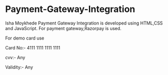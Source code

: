 # Payment-Gateway-Integration
Isha Moykhede
Payment Gateway Integration is developed using HTML,CSS and JavaScript. For payment gateway,Razorpay is used.

For demo card use

Card No:- 4111 1111 1111 1111

cvv:- Any

Validity:- Any

